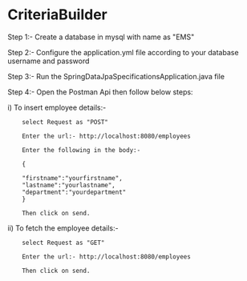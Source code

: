 # CriteriaBuilder

Step 1:- Create a database in mysql with name as "EMS"

Step 2:- Configure the application.yml file according to your database username and password

Step 3:- Run the SpringDataJpaSpecificationsApplication.java file

Step 4:- Open the Postman Api then follow below steps:

i) To insert employee details:-

        select Request as "POST"
        
        Enter the url:- http://localhost:8080/employees
        
        Enter the following in the body:-
        
        {
      
        "firstname":"yourfirstname",
        "lastname":"yourlastname",
        "department":"yourdepartment"
        }
        
        Then click on send.
        
ii) To fetch the employee details:- 
        
        select Request as "GET"
        
        Enter the url:- http://localhost:8080/employees
        
        Then click on send.
